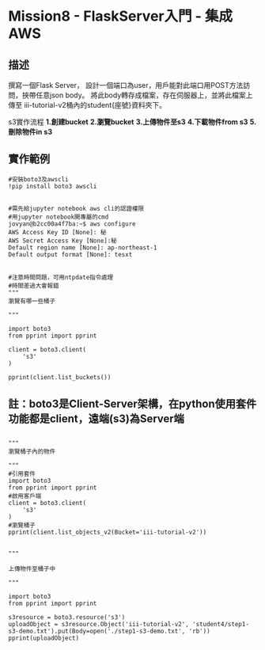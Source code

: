 # Mission8 - FlaskServer入門 - 集成AWS


## 描述

撰寫一個Flask Server， 設計一個端口為user，用戶能對此端口用POST方法訪問，挾帶任意json body。 將此body轉存成檔案，存在伺服器上，並將此檔案上傳至 iii-tutorial-v2桶內的student{座號}資料夾下。

s3實作流程
**1.創建bucket**
**2.瀏覽bucket**
**3.上傳物件至s3**
**4.下載物件from s3**
**5.刪除物件in s3**

## 實作範例
    #安裝boto3及awscli
    !pip install boto3 awscli
    
    
    #需先給jupyter notebook aws cli的認證權限
    #用jupyter notebook開專屬的cmd
    jovyan@b2cc00a4f7ba:~$ aws configure
    AWS Access Key ID [None]: 秘
    AWS Secret Access Key [None]:秘 
    Default region name [None]: ap-northeast-1
    Default output format [None]: tesxt
## 
    #注意時間問題，可用ntpdate指令處理
    #時間差過大會報錯
    """
    瀏覽有哪一些桶子
    
    """
    
    import boto3
    from pprint import pprint
    
    client = boto3.client(
        's3'
    )
    
    pprint(client.list_buckets())
## 
## 
## 註：boto3是Client-Server架構，在python使用套件功能都是client，遠端(s3)為Server端
## 
## 
    """
    瀏覽桶子內的物件
    
    """
    #引用套件
    import boto3
    from pprint import pprint
    #啟用客戶端
    client = boto3.client(
        's3'
    )
    #瀏覽桶子
    pprint(client.list_objects_v2(Bucket='iii-tutorial-v2'))
## 
## 
## 
    """
    
    上傳物件至桶子中
    
    """
    
    import boto3
    from pprint import pprint
    
    s3resource = boto3.resource('s3')
    uploadObject = s3resource.Object('iii-tutorial-v2', 'student4/step1-s3-demo.txt').put(Body=open('./step1-s3-demo.txt', 'rb'))
    pprint(uploadObject)

